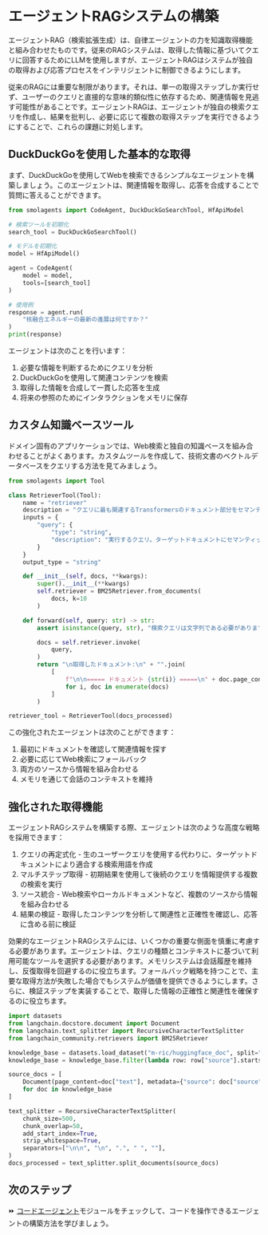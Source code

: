 # エージェントRAGシステムの構築

エージェントRAG（検索拡張生成）は、自律エージェントの力を知識取得機能と組み合わせたものです。従来のRAGシステムは、取得した情報に基づいてクエリに回答するためにLLMを使用しますが、エージェントRAGはシステムが独自の取得および応答プロセスをインテリジェントに制御できるようにします。

従来のRAGには重要な制限があります。それは、単一の取得ステップしか実行せず、ユーザーのクエリと直接的な意味的類似性に依存するため、関連情報を見逃す可能性があることです。エージェントRAGは、エージェントが独自の検索クエリを作成し、結果を批判し、必要に応じて複数の取得ステップを実行できるようにすることで、これらの課題に対処します。

## DuckDuckGoを使用した基本的な取得

まず、DuckDuckGoを使用してWebを検索できるシンプルなエージェントを構築しましょう。このエージェントは、関連情報を取得し、応答を合成することで質問に答えることができます。

```python
from smolagents import CodeAgent, DuckDuckGoSearchTool, HfApiModel

# 検索ツールを初期化
search_tool = DuckDuckGoSearchTool()

# モデルを初期化
model = HfApiModel()

agent = CodeAgent(
    model = model,
    tools=[search_tool]
)

# 使用例
response = agent.run(
    "核融合エネルギーの最新の進展は何ですか？"
)
print(response)
```

エージェントは次のことを行います：
1. 必要な情報を判断するためにクエリを分析
2. DuckDuckGoを使用して関連コンテンツを検索
3. 取得した情報を合成して一貫した応答を生成
4. 将来の参照のためにインタラクションをメモリに保存

## カスタム知識ベースツール

ドメイン固有のアプリケーションでは、Web検索と独自の知識ベースを組み合わせることがよくあります。カスタムツールを作成して、技術文書のベクトルデータベースをクエリする方法を見てみましょう。

```python
from smolagents import Tool

class RetrieverTool(Tool):
    name = "retriever"
    description = "クエリに最も関連するTransformersのドキュメント部分をセマンティック検索で取得します。"
    inputs = {
        "query": {
            "type": "string",
            "description": "実行するクエリ。ターゲットドキュメントにセマンティックに近い必要があります。質問ではなく肯定形を使用してください。",
        }
    }
    output_type = "string"

    def __init__(self, docs, **kwargs):
        super().__init__(**kwargs)
        self.retriever = BM25Retriever.from_documents(
            docs, k=10
        )

    def forward(self, query: str) -> str:
        assert isinstance(query, str), "検索クエリは文字列である必要があります"

        docs = self.retriever.invoke(
            query,
        )
        return "\n取得したドキュメント:\n" + "".join(
            [
                f"\n\n===== ドキュメント {str(i)} =====\n" + doc.page_content
                for i, doc in enumerate(docs)
            ]
        )

retriever_tool = RetrieverTool(docs_processed)
```

この強化されたエージェントは次のことができます：
1. 最初にドキュメントを確認して関連情報を探す
2. 必要に応じてWeb検索にフォールバック
3. 両方のソースから情報を組み合わせる
4. メモリを通じて会話のコンテキストを維持

## 強化された取得機能

エージェントRAGシステムを構築する際、エージェントは次のような高度な戦略を採用できます：

1. クエリの再定式化 - 生のユーザークエリを使用する代わりに、ターゲットドキュメントにより適合する検索用語を作成
2. マルチステップ取得 - 初期結果を使用して後続のクエリを情報提供する複数の検索を実行
3. ソース統合 - Web検索やローカルドキュメントなど、複数のソースから情報を組み合わせる
4. 結果の検証 - 取得したコンテンツを分析して関連性と正確性を確認し、応答に含める前に検証

効果的なエージェントRAGシステムには、いくつかの重要な側面を慎重に考慮する必要があります。エージェントは、クエリの種類とコンテキストに基づいて利用可能なツールを選択する必要があります。メモリシステムは会話履歴を維持し、反復取得を回避するのに役立ちます。フォールバック戦略を持つことで、主要な取得方法が失敗した場合でもシステムが価値を提供できるようにします。さらに、検証ステップを実装することで、取得した情報の正確性と関連性を確保するのに役立ちます。

```python
import datasets
from langchain.docstore.document import Document
from langchain.text_splitter import RecursiveCharacterTextSplitter
from langchain_community.retrievers import BM25Retriever

knowledge_base = datasets.load_dataset("m-ric/huggingface_doc", split="train")
knowledge_base = knowledge_base.filter(lambda row: row["source"].startswith("huggingface/transformers"))

source_docs = [
    Document(page_content=doc["text"], metadata={"source": doc["source"].split("/")[1]})
    for doc in knowledge_base
]

text_splitter = RecursiveCharacterTextSplitter(
    chunk_size=500,
    chunk_overlap=50,
    add_start_index=True,
    strip_whitespace=True,
    separators=["\n\n", "\n", ".", " ", ""],
)
docs_processed = text_splitter.split_documents(source_docs)
```

## 次のステップ

⏩ [コードエージェント](./code_agents.md)モジュールをチェックして、コードを操作できるエージェントの構築方法を学びましょう。

